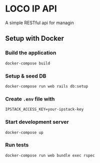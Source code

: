 # LOCO IP API

A simple RESTful api for managin

## Setup with Docker

### Build the application

    docker-compose build

### Setup & seed DB

    docker-compose run web rails db:setup

### Create `.env` file with

    IPSTACK_ACCESS_KEY=your-ipstack-key

### Start development server

    docker-compose up

### Run tests

    docker-compose run web bundle exec rspec
